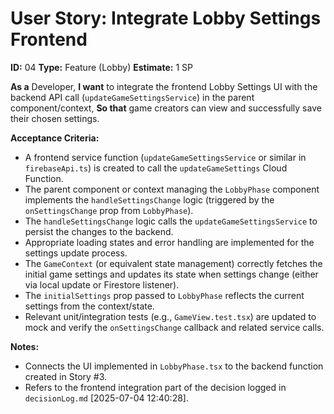 # User Story: Integrate Lobby Settings Frontend

**ID:** 04
**Type:** Feature (Lobby)
**Estimate:** 1 SP

**As a** Developer,
**I want** to integrate the frontend Lobby Settings UI with the backend API call (`updateGameSettingsService`) in the parent component/context,
**So that** game creators can view and successfully save their chosen settings.

**Acceptance Criteria:**

*   A frontend service function (`updateGameSettingsService` or similar in `firebaseApi.ts`) is created to call the `updateGameSettings` Cloud Function.
*   The parent component or context managing the `LobbyPhase` component implements the `handleSettingsChange` logic (triggered by the `onSettingsChange` prop from `LobbyPhase`).
*   The `handleSettingsChange` logic calls the `updateGameSettingsService` to persist the changes to the backend.
*   Appropriate loading states and error handling are implemented for the settings update process.
*   The `GameContext` (or equivalent state management) correctly fetches the initial game settings and updates its state when settings change (either via local update or Firestore listener).
*   The `initialSettings` prop passed to `LobbyPhase` reflects the current settings from the context/state.
*   Relevant unit/integration tests (e.g., `GameView.test.tsx`) are updated to mock and verify the `onSettingsChange` callback and related service calls.

**Notes:**

*   Connects the UI implemented in `LobbyPhase.tsx` to the backend function created in Story #3.
*   Refers to the frontend integration part of the decision logged in `decisionLog.md` [2025-07-04 12:40:28].